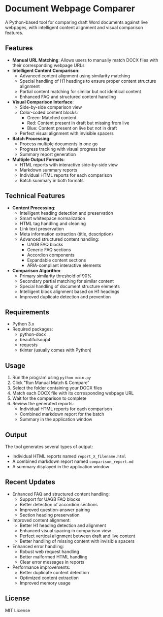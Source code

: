 # Document Webpage Comparer

A Python-based tool for comparing draft Word documents against live webpages, with intelligent content alignment and visual comparison features.

## Features

- **Manual URL Matching**: Allows users to manually match DOCX files with their corresponding webpage URLs
- **Intelligent Content Comparison**: 
  - Advanced content alignment using similarity matching
  - Special handling of H1 headings to ensure proper content structure alignment
  - Partial content matching for similar but not identical content
  - Enhanced FAQ and structured content handling
- **Visual Comparison Interface**:
  - Side-by-side comparison view
  - Color-coded content blocks:
    - Green: Matched content
    - Red: Content present in draft but missing from live
    - Blue: Content present on live but not in draft
  - Perfect visual alignment with invisible spacers
- **Batch Processing**:
  - Process multiple documents in one go
  - Progress tracking with visual progress bar
  - Summary report generation
- **Multiple Output Formats**:
  - HTML reports with interactive side-by-side view
  - Markdown summary reports
  - Individual HTML reports for each comparison
  - Batch summary in both formats

## Technical Features

- **Content Processing**:
  - Intelligent heading detection and preservation
  - Smart whitespace normalization
  - HTML tag handling and cleaning
  - Link text preservation
  - Meta information extraction (title, description)
  - Advanced structured content handling:
    - UAGB FAQ blocks
    - Generic FAQ sections
    - Accordion components
    - Expandable content sections
    - ARIA-compliant interactive elements
- **Comparison Algorithm**:
  - Primary similarity threshold of 90%
  - Secondary partial matching for similar content
  - Special handling of document structure elements
  - Intelligent block alignment based on H1 headings
  - Improved duplicate detection and prevention

## Requirements

- Python 3.x
- Required packages:
  - python-docx
  - beautifulsoup4
  - requests
  - tkinter (usually comes with Python)

## Usage

1. Run the program using `python main.py`
2. Click "Run Manual Match & Compare"
3. Select the folder containing your DOCX files
4. Match each DOCX file with its corresponding webpage URL
5. Wait for the comparison to complete
6. Review the generated reports:
   - Individual HTML reports for each comparison
   - Combined markdown report for the batch
   - Summary in the application window

## Output

The tool generates several types of output:
- Individual HTML reports named `report_X_filename.html`
- A combined markdown report named `comparison_report.md`
- A summary displayed in the application window

## Recent Updates

- Enhanced FAQ and structured content handling:
  - Support for UAGB FAQ blocks
  - Better detection of accordion sections
  - Improved question-answer pairing
  - Section heading preservation
- Improved content alignment:
  - Better H1 heading detection and alignment
  - Enhanced visual spacing in comparison view
  - Perfect vertical alignment between draft and live content
  - Better handling of missing content with invisible spacers
- Enhanced error handling:
  - Robust web request handling
  - Better malformed HTML handling
  - Clear error messages in reports
- Performance improvements:
  - Better duplicate content detection
  - Optimized content extraction
  - Improved memory usage

## License
MIT License